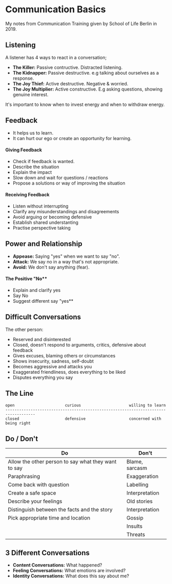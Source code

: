 # Communication Basics

My notes from Communication Training given by School of Life Berlin in 2019.

## Listening

A listener has 4 ways to react in a conversation;

* **The Killer:** Passive contructive. Distracted listening.
* **The Kidnapper:** Passive destructive. e.g talking about ourselves as a response.
* **The Joy Thief:** Active destructive. Negative & worried.
* **The Joy Multiplier:** Active constructive. E.g asking questions, showing genuine interest.

It's important to know when to invest energy and when to withdraw energy.

## Feedback

* It helps us to learn.
* It can hurt our ego or create an opportunity for learning.

#### Giving Feedback

* Check if feedback is wanted.
* Describe the situation
* Explain the impact
* Slow down and wait for questions / reactions
* Propose a solutions or way of improving the situation

#### Receiving Feedback

* Listen without interrupting
* Clarify any misunderstandings and disagreements
* Avoid arguing or becoming defensive
* Establish shared understanting
* Practise perspective taking

## Power and Relationship

* **Appease:** Saying "yes" when we want to say "no".
* **Attack:** We say no in a way that's not appropriate.
* **Avoid:** We don't say anything (fear).

#### The Positive "No**

* Explain and clarify yes
* Say No
* Suggest different say "yes**

## Difficult Conversations

The other person:

* Reserved and disinterested
* Closed, doesn't respond to arguments, critics, defensive about feedback
* Gives excuses, blaming others or circumstances
* Shows insecurity, sadness, self-doubt
* Becomes aggressive and attacks you
* Exaggerated friendliness, does everything to be liked
* Disputes everything you say

## The Line

```
open                      curious                     willing to learn
-----------------------------------------------------------------------------------
closed                    defensive                   concerned with being right
```


## Do / Don't


| Do                                                  | Don't          |
| ---                                                 | ---            |
| Allow the other person to say what they want to say | Blame, sarcasm |
| Paraphrasing                                        | Exaggeration   |
| Come back with question                             | Labelling |
| Create a safe space                                 | Interpretation  |
| Describe your feelings | Old stories |
| Distinguish between the facts and the story | Interpretation | 
| Pick appropriate time and location | Gossip |
|  | Insults |
| | Threats |

## 3 Different Conversations

* **Content Conversations:** What happened?
* **Feeling Conversations:** What emotions are involved?
* **Identity Conversations:** What does this say about me?
